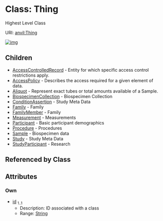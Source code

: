 
# Class: Thing

Highest Level Class

URI: [anvil:Thing](https://anvilproject.org/acr-harmonized-data-model/Thing)


[![img](https://yuml.me/diagram/nofunky;dir:TB/class/[StudyParticipant],[Thing&#124;id:string]^-[StudyParticipant],[Thing]^-[Study],[Thing]^-[Sample],[Thing]^-[Procedure],[Thing]^-[Participant],[Thing]^-[Measurement],[Thing]^-[FamilyMember],[Thing]^-[Family],[Thing]^-[ConditionAssertion],[Thing]^-[BiospecimenCollection],[Thing]^-[Aliquot],[Thing]^-[AccessPolicy],[Thing]^-[AccessControlledRecord],[Study],[Sample],[Procedure],[Participant],[Measurement],[FamilyMember],[Family],[ConditionAssertion],[BiospecimenCollection],[Aliquot],[AccessPolicy],[AccessControlledRecord])](https://yuml.me/diagram/nofunky;dir:TB/class/[StudyParticipant],[Thing&#124;id:string]^-[StudyParticipant],[Thing]^-[Study],[Thing]^-[Sample],[Thing]^-[Procedure],[Thing]^-[Participant],[Thing]^-[Measurement],[Thing]^-[FamilyMember],[Thing]^-[Family],[Thing]^-[ConditionAssertion],[Thing]^-[BiospecimenCollection],[Thing]^-[Aliquot],[Thing]^-[AccessPolicy],[Thing]^-[AccessControlledRecord],[Study],[Sample],[Procedure],[Participant],[Measurement],[FamilyMember],[Family],[ConditionAssertion],[BiospecimenCollection],[Aliquot],[AccessPolicy],[AccessControlledRecord])

## Children

 * [AccessControlledRecord](AccessControlledRecord.md) - Entity for which specific access control restrictions apply.
 * [AccessPolicy](AccessPolicy.md) - Describes the access required for a given element of data.
 * [Aliquot](Aliquot.md) - Represent exact tubes or total amounts available of a Sample.
 * [BiospecimenCollection](BiospecimenCollection.md) - Biospecimen Collection
 * [ConditionAssertion](ConditionAssertion.md) - Study Meta Data
 * [Family](Family.md) - Family
 * [FamilyMember](FamilyMember.md) - Family
 * [Measurement](Measurement.md) - Measurements
 * [Participant](Participant.md) - Basic participant demographics
 * [Procedure](Procedure.md) - Procedures
 * [Sample](Sample.md) - Biospecimen data
 * [Study](Study.md) - Study Meta Data
 * [StudyParticipant](StudyParticipant.md) - Research

## Referenced by Class


## Attributes


### Own

 * [id](id.md)  <sub>1..1</sub>
     * Description: ID associated with a class
     * Range: [String](types/String.md)
